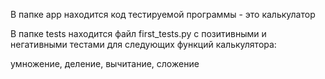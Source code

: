 В папке app находится код тестируемой программы - это калькулатор

В папке tests находится файл first_tests.py с позитивными и негативными тестами для следующих функций калькулятора:

умножение, деление, вычитание, сложение
